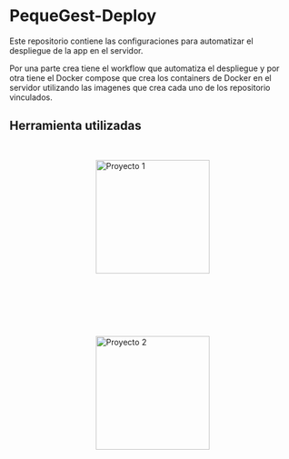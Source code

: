 # PequeGest-Deploy

Este repositorio contiene las configuraciones para automatizar el despliegue de la app en el servidor.

Por una parte crea tiene el workflow que automatiza el despliegue y por otra tiene el Docker compose que crea los containers de Docker en el servidor utilizando las imagenes que crea cada uno de los repositorio vinculados.

## Herramienta utilizadas
<div style="display: flex; justify-content: center; gap: 50px; flex-wrap: wrap;">
  <img style="margin: 30" src="https://cdn.iconscout.com/icon/free/png-256/free-docker-logo-icon-download-in-svg-png-gif-file-formats--brand-company-business-brands-pack-logos-icons-2285024.png" alt="Proyecto 1" width="200"/>
  <img style="margin: 30" src="https://cdn.iconscout.com/icon/free/png-256/free-github-logo-icon-download-in-svg-png-gif-file-formats--social-media-pack-logos-icons-2496133.png?f=webp" alt="Proyecto 2" width="200"/>
</div>
